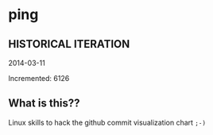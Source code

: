 # ping

## HISTORICAL ITERATION
2014-03-11

Incremented: 6126

## What is this?? 
Linux skills to hack the github commit visualization chart `;-)`

